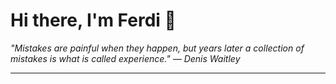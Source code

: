 <h1>Hi there, I'm Ferdi 👋</h1>

<p><em>
  "Mistakes are painful when they happen, but years later a collection of mistakes is what is called experience." — Denis Waitley
</em></p>

---
